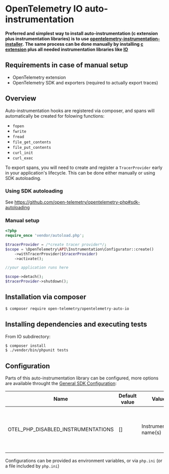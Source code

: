 # OpenTelemetry IO auto-instrumentation

**Preferred and simplest way to install auto-instrumentation (c extension plus instrumentation libraries) is to use [opentelemetry-instrumentation-installer](https://github.com/open-telemetry/opentelemetry-php-contrib/tree/main/src/AutoInstrumentationInstaller).**
**The same process can be done manually by installing [c extension](https://github.com/open-telemetry/opentelemetry-php-instrumentation#installation) plus all needed instrumentation libraries like [IO](#Installation-via-composer)**


## Requirements in case of manual setup

* OpenTelemetry extension
* OpenTelemetry SDK and exporters (required to actually export traces)

## Overview
Auto-instrumentation hooks are registered via composer, and spans will automatically be created for
folowing functions:
- `fopen`
- `fwrite`
- `fread`
- `file_get_contents`
- `file_put_contents`
- `curl_init`
- `curl_exec`

To export spans, you will need to create and register a `TracerProvider` early in your application's
lifecycle. This can be done either manually or using SDK autoloading.

### Using SDK autoloading

See https://github.com/open-telemetry/opentelemetry-php#sdk-autoloading

### Manual setup

```php
<?php
require_once 'vendor/autoload.php';

$tracerProvider = /*create tracer provider*/;
$scope = \OpenTelemetry\API\Instrumentation\Configurator::create()
    ->withTracerProvider($tracerProvider)
    ->activate();

//your application runs here

$scope->detach();
$tracerProvider->shutdown();
```

## Installation via composer

```bash
$ composer require open-telemetry/opentelemetry-auto-io
```

## Installing dependencies and executing tests

From IO subdirectory:

```bash
$ composer install
$ ./vendor/bin/phpunit tests
```

## Configuration

Parts of this auto-instrumentation library can be configured, more options are available throught the
[General SDK Configuration](https://github.com/open-telemetry/opentelemetry-specification/blob/main/specification/sdk-environment-variables.md#general-sdk-configuration):

| Name                                | Default value | Values                  | Example | Description                                                                     |
|-------------------------------------|---------------|-------------------------|---------|---------------------------------------------------------------------------------|
| OTEL_PHP_DISABLED_INSTRUMENTATIONS  | []            | Instrumentation name(s) | io      | Disable one or more installed auto-instrumentations, names are comma seperated. |

Configurations can be provided as environment variables, or via `php.ini` (or a file included by `php.ini`)
